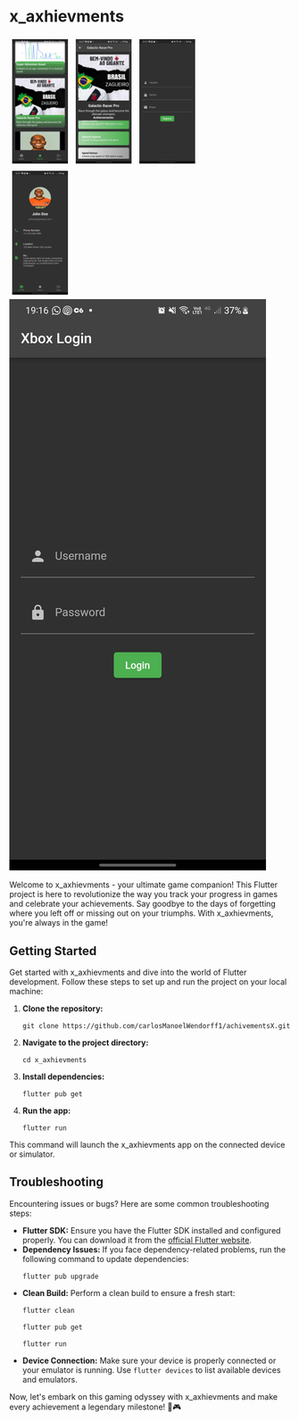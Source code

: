 <!DOCTYPE html>
<html>
  
<body>
  <h1>x_axhievments</h1>
  
  <img src="WhatsApp Image 2023-09-27 at 22.28.15 (2).jpeg" alt="Image Description"  style="width: 100px; height: auto; display: inline-block; margin: 5px;">
  <img src="WhatsApp Image 2023-09-27 at 22.28.15 (1).jpeg" alt="Image Description"  style="width: 100px; height: auto; display: inline-block; margin: 5px;">
  <img src="WhatsApp Image 2023-09-27 at 22.28.15.jpeg" alt="Image Description"  style="width: 100px; height: auto; display: inline-block; margin: 5px;"><br>
  <img src="WhatsApp Image 2023-09-27 at 22.28.15 (3).jpeg" alt="Image Description"  style="width: 100px; height: auto; display: inline-block; margin: 5px;">
  <img src="flutter_01.png" alt="Image Description">


  <p>Welcome to x_axhievments - your ultimate game companion! This Flutter project is here to revolutionize the way you track your progress in games and celebrate your achievements. Say goodbye to the days of forgetting where you left off or missing out on your triumphs. With x_axhievments, you're always in the game!</p>

  <h2>Getting Started</h2>

  <p>Get started with x_axhievments and dive into the world of Flutter development. Follow these steps to set up and run the project on your local machine:</p>

 <ol>
    <li>
      <p><strong>Clone the repository:</strong></p>
      <pre><code>git clone https://github.com/carlosManoelWendorff1/achivementsX.git</code></pre>
    </li>
    <li>
      <p><strong>Navigate to the project directory:</strong></p>
      <pre><code>cd x_axhievments</code></pre>
    </li>
    <li>
      <p><strong>Install dependencies:</strong></p>
      <pre><code>flutter pub get</code></pre>
    </li>
    <li>
      <p><strong>Run the app:</strong></p>
      <pre><code>flutter run</code></pre>
    </li>
  </ol>

  <p>This command will launch the x_axhievments app on the connected device or simulator.</p>

  <h2>Troubleshooting</h2>

  <p>Encountering issues or bugs? Here are some common troubleshooting steps:</p>

  <ul>
    <li><strong>Flutter SDK:</strong> Ensure you have the Flutter SDK installed and configured properly. You can download it from the <a href="https://flutter.dev/docs/get-started/install">official Flutter website</a>.</li>
    <li><strong>Dependency Issues:</strong> If you face dependency-related problems, run the following command to update dependencies:</li>
    <pre><code>flutter pub upgrade</code></pre>
    <li><strong>Clean Build:</strong> Perform a clean build to ensure a fresh start:</li>
    <pre><code>flutter clean</code></pre>
    <pre><code>flutter pub get</code></pre>
    <pre><code>flutter run</code></pre>
    <li><strong>Device Connection:</strong> Make sure your device is properly connected or your emulator is running. Use <code>flutter devices</code> to list available devices and emulators.</li>
  </ul>

  <p>Now, let's embark on this gaming odyssey with x_axhievments and make every achievement a legendary milestone! 🚀🎮</p>
</body>

</html>
